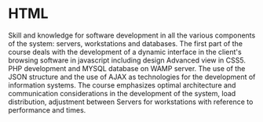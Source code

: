 # HTML
Skill and knowledge for software development in all the various components of the system: servers, workstations and databases.
The first part of the course deals with the development of a dynamic interface in the client's browsing software in javascript including design
Advanced view in CSS5.
  PHP development and MYSQL database on WAMP server. The use of the JSON structure and the use of AJAX as technologies for the development of information systems.
The course emphasizes optimal architecture and communication considerations in the development of the system, load distribution, adjustment between
Servers for workstations with reference to performance and times. 
